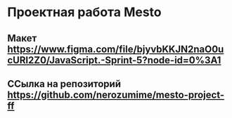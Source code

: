 # Проектная работа Mesto
## Макет https://www.figma.com/file/bjyvbKKJN2naO0ucURl2Z0/JavaScript.-Sprint-5?node-id=0%3A1
## ССылка на репозиторий https://github.com/nerozumime/mesto-project-ff
